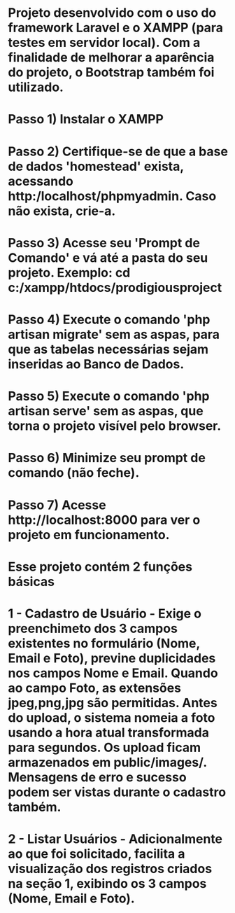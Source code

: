 # Projeto desenvolvido com o uso do framework Laravel e o XAMPP (para testes em servidor local). Com a finalidade de melhorar a aparência do projeto, o Bootstrap também foi utilizado.

# Passo 1) Instalar o XAMPP
# Passo 2) Certifique-se de que a base de dados 'homestead' exista, acessando http:/localhost/phpmyadmin. Caso não exista, crie-a.
# Passo 3) Acesse seu 'Prompt de Comando' e vá até a pasta do seu projeto. Exemplo: cd c:/xampp/htdocs/prodigiousproject
# Passo 4) Execute o comando 'php artisan migrate' sem as aspas, para que as tabelas necessárias sejam inseridas ao Banco de Dados.
# Passo 5) Execute o comando 'php artisan serve' sem as aspas, que torna o projeto visível pelo browser.
# Passo 6) Minimize seu prompt de comando (não feche).
# Passo 7) Acesse http://localhost:8000 para ver o projeto em funcionamento.

# Esse projeto contém 2 funções básicas
# 1 - Cadastro de Usuário - Exige o preenchimeto dos 3 campos existentes no formulário (Nome, Email e Foto), previne duplicidades nos campos Nome e Email. Quando ao campo Foto, as extensões jpeg,png,jpg são permitidas. Antes do upload, o sistema nomeia a foto usando a hora atual transformada para segundos. Os upload ficam armazenados em public/images/. Mensagens de erro e sucesso podem ser vistas durante o cadastro também.
# 2 - Listar Usuários - Adicionalmente ao que foi solicitado, facilita a visualização dos registros criados na seção 1, exibindo os 3 campos (Nome, Email e Foto).
